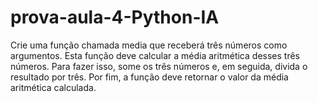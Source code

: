 # prova-aula-4-Python-IA
Crie uma função chamada media que receberá três números como argumentos. Esta função deve calcular a média aritmética desses três números. Para fazer isso, some os três números e, em seguida, divida o resultado por três. Por fim, a função deve retornar o valor da média aritmética calculada.
